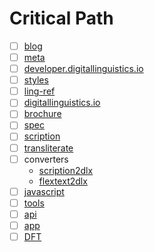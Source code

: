 # Critical Path

- [ ] [blog](https://medium.com/digital-linguistics)
- [ ] [meta](https://github.com/orgs/digitallinguistics/projects/3)
- [ ] [developer.digitallinguistics.io](https://github.com/digitallinguistics/digitallinguistics.github.io)
- [ ] [styles](https://github.com/digitallinguistics/styles)
- [ ] [ling-ref](https://github.com/dwhieb/ling-ref)
- [ ] [digitallinguistics.io](https://github.com/digitallinguistics/digitallinguistics.io)
- [ ] [brochure](https://github.com/digitallinguistics/styles/blob/master/brochure.pub)
- [ ] [spec](https://github.com/digitallinguistics/spec)
- [ ] [scription](https://github.com/digitallinguistics/scription)
- [ ] [transliterate](https://github.com/digitallinguistics/transliterate)
- [ ] converters
  - [scription2dlx](https://github.com/digitallinguistics/scription2dlx)
  - [flextext2dlx](https://github.com/digitallinguistics/flextext2dlx)
- [ ] [javascript](https://github.com/digitallinguistics/javascript)
- [ ] [tools](https://github.com/digitallinguistics/tools)
- [ ] [api](https://github.com/digitallinguistics/api)
- [ ] [app](https://github.com/digitallinguistics/app)
- [ ] [DFT](https://github.com/digitallinguistics/DFT)
